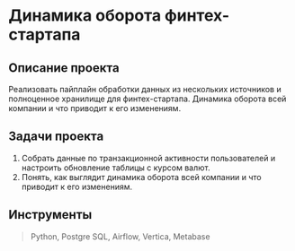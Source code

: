 # Динамика оборота финтех-стартапа

## Описание проекта
Реализовать пайплайн обработки данных из нескольких источников и полноценное хранилище для финтех-стартапа. Динамика оборота всей компании и что приводит к его изменениям.

## Задачи проекта
1. Собрать данные по транзакционной активности пользователей и настроить обновление таблицы с курсом валют.
2. Понять, как выглядит динамика оборота всей компании и что приводит к его изменениям. 

## Инструменты
> Python, Postgre SQL, Airflow, Vertica, Metabase
